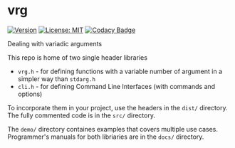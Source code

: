 # vrg

[![Version](https://img.shields.io/badge/version-0.11%20beta-blue.svg)](https://repo.dentato.com/vrg)
[![License: MIT](https://img.shields.io/badge/License-MIT-green.svg)](LICENSE)
[![Codacy Badge](https://app.codacy.com/project/badge/Grade/d19cf7a797b44b43b5e611016bd7c83e)](https://app.codacy.com/gh/rdentato/vrg/dashboard?utm_source=gh&utm_medium=referral&utm_content=&utm_campaign=Badge_grade)

Dealing with variadic arguments

This repo is home of two single header libraries 

  - `vrg.h` - for defining functions with a variable number of argument in a simpler way than `stdarg.h`
  - `cli.h` - for defining Command Line Interfaces (with commands and options)

To incorporate them in your project, use the headers in the `dist/` directory.
The fully commented code is in the `src/` directory.

The `demo/` directory containes examples that covers multiple use cases.
Programmer's manuals for both libriaries are in the `docs/` directory.
